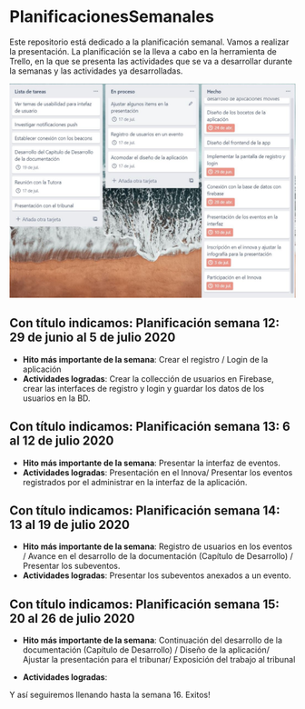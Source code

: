 # PlanificacionesSemanales
Este repositorio está dedicado a la planificación semanal. Vamos a realizar la presentación.
La planificación se la lleva a cabo en la herramienta de Trello, en la que se presenta las actividades que se va a desarrollar durante la semanas y las actividades ya desarrolladas.

![](https://github.com/Practicum42-MP-20201/actividad6-ketorres10/blob/master/Planificaci%C3%B3nTT.JPG)
## Con título indicamos: Planificación semana 12: 29 de junio al 5 de julio 2020

* **Hito más importante de la semana**:  Crear el registro / Login de la aplicación
* **Actividades logradas**:  Crear la collección de usuarios en  Firebase, crear las interfaces de registro y login y guardar los datos de los usuarios en la BD.

## Con título indicamos: Planificación semana 13: 6 al 12 de julio 2020
* **Hito más importante de la semana**: Presentar la interfaz de eventos.
* **Actividades logradas**: Presentación en el Innova/ Presentar los eventos registrados por el administrar en la interfaz de la aplicación.

## Con título indicamos: Planificación semana 14: 13 al 19 de julio 2020
* **Hito más importante de la semana**: Registro de usuarios en los eventos / Avance en el desarrollo de la documentación (Capítulo de Desarrollo) / Presentar los subeventos.
* **Actividades logradas**: Presentar los subeventos anexados a un evento.

## Con título indicamos: Planificación semana 15: 20 al 26 de julio 2020
* **Hito más importante de la semana**: Continuación del desarrollo de la documentación (Capítulo de Desarrollo) / Diseño de la aplicación/ Ajustar la presentación para el tribunar/ Exposición del trabajo al tribunal

* **Actividades logradas**: 

Y así seguiremos llenando hasta la semana 16.
Exitos! 

